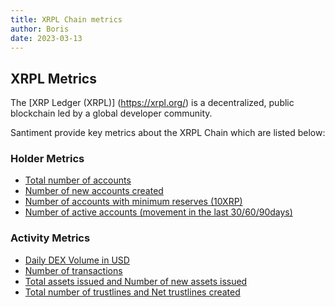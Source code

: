 ```yaml
---
title: XRPL Chain metrics
author: Boris
date: 2023-03-13
---
```


## XRPL Metrics

The [XRP Ledger (XRPL)] (https://xrpl.org/) is a decentralized, public blockchain led by a global developer community.

Santiment provide key metrics about the XRPL Chain which are listed below:

### Holder Metrics
- [Total number of accounts](/metrics/xrpl/total-number-of-accounts)
- [Number of new accounts created](/metrics/network-growth/)
- [Number of accounts with minimum reserves (10XRP)](/metrics/xrpl/number-of-accounts-with-minimum-reserves)
- [Number of active accounts (movement in the last 30/60/90days)](/metrics/xrpl/number-of-active-accounts)

### Activity Metrics
- [Daily DEX Volume in USD](/metrics/xrpl/daily-dex-volume-in-usd)
- [Number of transactions](/metrics/transaction-count)
- [Total assets issued and Number of new assets issued](/metrics/xrpl/assets-issued)
- [Total number of trustlines and Net trustlines created](/metrics/xrpl/trustline-count)